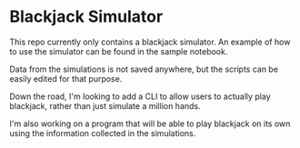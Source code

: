 # Blackjack Simulator
This repo currently only contains a blackjack simulator. An example of how to use the simulator can be found in the sample notebook.

Data from the simulations is not saved anywhere, but the scripts can be easily edited for that purpose.

Down the road, I'm looking to add a CLI to allow users to actually play blackjack, rather than just simulate a million hands.

I'm also working on a program that will be able to play blackjack on its own using the information collected in the simulations.
